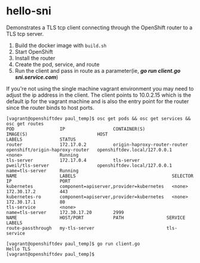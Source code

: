 # hello-sni

Demonstrates a TLS tcp client connecting through the OpenShift router to a TLS tcp server.

1.  Build the docker image with `build.sh`
1.  Start OpenShift
1.  Install the router
1.  Create the pod, service, and route
1.  Run the client and pass in route as a parameter(ie, ***go run client.go sni.service.com***)

If you're not using the single machine vagrant environment you may need to adjust the ip address in the client.  The client
points to 10.0.2.15 which is the default ip for the vagrant machine and is also the entry point for the router since the
router binds to host ports.

```
[vagrant@openshiftdev paul_temp]$ osc get pods && osc get services && osc get routes
POD                 IP                  CONTAINER(S)                   IMAGE(S)                          HOST                           LABELS              STATUS
router              172.17.0.2          origin-haproxy-router-router   openshift/origin-haproxy-router   openshiftdev.local/127.0.0.1   <none>              Running
tls-server          172.17.0.4          tls-server                     pweil/tls-server                  openshiftdev.local/127.0.0.1   name=tls-server     Running
NAME                LABELS                                    SELECTOR            IP                  PORT
kubernetes          component=apiserver,provider=kubernetes   <none>              172.30.17.2         443
kubernetes-ro       component=apiserver,provider=kubernetes   <none>              172.30.17.1         80
tls-service         <none>                                    name=tls-server     172.30.17.20        2999
NAME                HOST/PORT           PATH                SERVICE             LABELS
route-passthrough   my-tls-server                           tls-service   

[vagrant@openshiftdev paul_temp]$ go run client.go
Hello TLS
[vagrant@openshiftdev paul_temp]$
```
